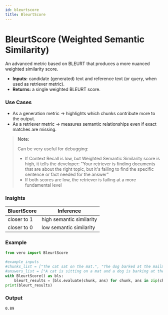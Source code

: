 ```yaml
---
id: bleurtscore
title: BleurtScore
---
```


# **BleurtScore (Weighted Semantic Similarity)**

An advanced metric based on BLEURT that produces a more nuanced weighted similarity score.  
* **Inputs:** candidate (generated) text and reference text (or query, when used as retriever metric).
* **Returns:** a single weighted BLEURT score.

### **Use Cases**
- As a generation metric → highlights which chunks contribute more to the output.  
- As a retriever metric → measures semantic relationships even if exact matches are missing.

> **Note:**
> 
>Can be very useful for debugging:
> - If Context Recall is low, but Weighted Semantic Similarity score is high, it tells the developer: "Your retriever is finding documents that are about the right topic, but it's failing to find the specific sentence or fact needed for the answer"
> - If both scores are low, the retriever is failing at a more fundamental level

### **Insights**
| BluertScore       | Inference     |
| -------------- | ------------- |
| closer to 1    | high semantic similarity  |
| closer to 0    | low semantic similarity  | 

### **Example**
```py
from vero import BleurtScore

#example inputs
#chunks_list = ["The cat sat on the mat.", "The dog barked at the mailman."]
#answers_list = ["A cat is sitting on a mat and a dog is barking at the mailman."]
with BleurtScore() as bls:
    bleurt_results = [bls.evaluate(chunk, ans) for chunk, ans in zip(chunks_list, answers_list)]
print(bleurt_results)
```

### **Output**
```text
0.89

